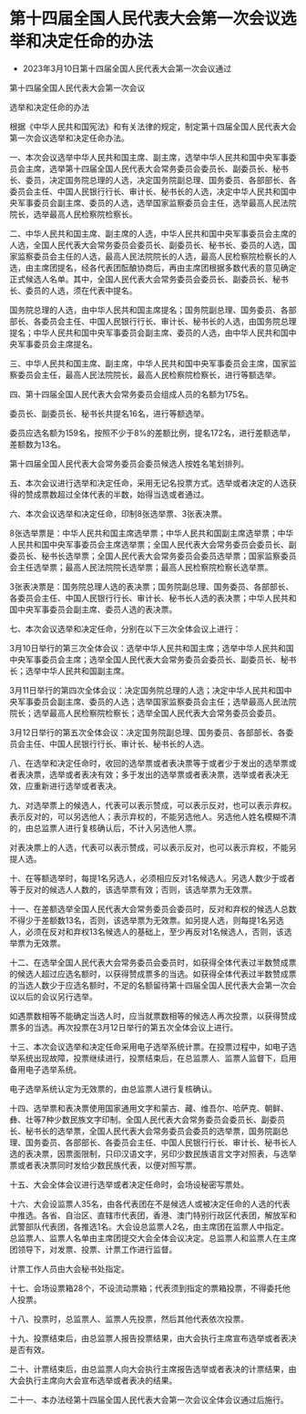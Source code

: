 # 第十四届全国人民代表大会第一次会议选举和决定任命的办法

- 2023年3月10日第十四届全国人民代表大会第一次会议通过

<!-- INFO END -->

第十四届全国人民代表大会第一次会议

选举和决定任命的办法

根据《中华人民共和国宪法》和有关法律的规定，制定第十四届全国人民代表大会第一次会议选举和决定任命办法。

一、本次会议选举中华人民共和国主席、副主席，选举中华人民共和国中央军事委员会主席，选举第十四届全国人民代表大会常务委员会委员长、副委员长、秘书长、委员，决定国务院总理的人选，决定国务院副总理、国务委员、各部部长、各委员会主任、中国人民银行行长、审计长、秘书长的人选，决定中华人民共和国中央军事委员会副主席、委员的人选，选举国家监察委员会主任，选举最高人民法院院长，选举最高人民检察院检察长。

二、中华人民共和国主席、副主席的人选，中华人民共和国中央军事委员会主席的人选，全国人民代表大会常务委员会委员长、副委员长、秘书长、委员的人选，国家监察委员会主任的人选，最高人民法院院长的人选，最高人民检察院检察长的人选，由主席团提名，经各代表团酝酿协商后，再由主席团根据多数代表的意见确定正式候选人名单。其中，全国人民代表大会常务委员会委员长、副委员长、秘书长、委员的人选，须在代表中提名。

国务院总理的人选，由中华人民共和国主席提名；国务院副总理、国务委员、各部部长、各委员会主任、中国人民银行行长、审计长、秘书长的人选，由国务院总理提名；中华人民共和国中央军事委员会副主席、委员的人选，由中华人民共和国中央军事委员会主席提名。

三、中华人民共和国主席、副主席，中华人民共和国中央军事委员会主席，国家监察委员会主任，最高人民法院院长，最高人民检察院检察长，进行等额选举。

四、第十四届全国人民代表大会常务委员会组成人员的名额为175名。

委员长、副委员长、秘书长共提名16名，进行等额选举。

委员应选名额为159名，按照不少于8%的差额比例，提名172名，进行差额选举，差额数为13名。

第十四届全国人民代表大会常务委员会委员候选人按姓名笔划排列。

五、本次会议进行选举和决定任命，采用无记名投票方式。选举或者决定的人选获得的赞成票数超过全体代表的半数，始得当选或者通过。

六、本次会议选举和决定任命，印制8张选举票、3张表决票。

8张选举票是：中华人民共和国主席选举票；中华人民共和国副主席选举票；中华人民共和国中央军事委员会主席选举票；全国人民代表大会常务委员会委员长、副委员长、秘书长选举票；全国人民代表大会常务委员会委员选举票；国家监察委员会主任选举票；最高人民法院院长选举票；最高人民检察院检察长选举票。

3张表决票是：国务院总理人选的表决票；国务院副总理、国务委员、各部部长、各委员会主任、中国人民银行行长、审计长、秘书长人选的表决票；中华人民共和国中央军事委员会副主席、委员人选的表决票。

七、本次会议选举和决定任命，分别在以下三次全体会议上进行：

3月10日举行的第三次全体会议：选举中华人民共和国主席；选举中华人民共和国中央军事委员会主席；选举全国人民代表大会常务委员会委员长、副委员长、秘书长；选举中华人民共和国副主席。

3月11日举行的第四次全体会议：决定国务院总理的人选；决定中华人民共和国中央军事委员会副主席、委员的人选；选举国家监察委员会主任；选举最高人民法院院长；选举最高人民检察院检察长；选举全国人民代表大会常务委员会委员。

3月12日举行的第五次全体会议：决定国务院副总理、国务委员、各部部长、各委员会主任、中国人民银行行长、审计长、秘书长的人选。

八、在选举和决定任命时，收回的选举票或者表决票等于或者少于发出的选举票或者表决票，选举或者表决有效；多于发出的选举票或者表决票，选举或者表决无效，应重新进行选举或者表决。

九、对选举票上的候选人，代表可以表示赞成，可以表示反对，也可以表示弃权。表示反对的，可以另选他人；表示弃权的，不能另选他人。另选他人姓名模糊不清的，由总监票人进行复核确认后，不计入另选他人票。

对表决票上的人选，代表可以表示赞成，可以表示反对，也可以表示弃权，不能另提人选。

十、在等额选举时，每提1名另选人，必须相应反对1名候选人。另选人数少于或者等于反对的候选人人数的，该选举票有效；否则，该选举票为无效票。

十一、在差额选举全国人民代表大会常务委员会委员时，反对和弃权的候选人总数不得少于差额数13名，否则，该选举票为无效票。如另提人选，则每提1名另选人，必须在反对和弃权13名候选人的基础上，至少再反对1名候选人，否则，该选举票为无效票。

十二、在选举全国人民代表大会常务委员会委员时，如获得全体代表过半数赞成票的候选人超过应选名额时，以获得赞成票多的当选。如获得全体代表过半数赞成票的当选人数少于应选名额时，不足的名额留待第十四届全国人民代表大会第一次会议以后的会议另行选举。

如遇票数相等不能确定当选人时，应当就票数相等的候选人再次投票，以获得赞成票多的当选。再次投票在3月12日举行的第五次全体会议上进行。

十三、本次会议选举和决定任命采用电子选举系统计票。在投票过程中，如电子选举系统出现故障，投票继续进行，投票结束后，在总监票人、监票人监督下，启用备用电子选举系统。

电子选举系统认定为无效票的，由总监票人进行复核确认。

十四、选举票和表决票使用国家通用文字和蒙古、藏、维吾尔、哈萨克、朝鲜、彝、壮等7种少数民族文字印制。全国人民代表大会常务委员会委员长、副委员长、秘书长的选举票，全国人民代表大会常务委员会委员的选举票，国务院副总理、国务委员、各部部长、各委员会主任、中国人民银行行长、审计长、秘书长人选的表决票，因票面限制，只印汉语文字，另印少数民族语言文字对照表，与选举票或者表决票同时发给少数民族代表，以便对照写票。

十五、大会全体会议进行选举或者决定任命时，会场设秘密写票处。

十六、大会设监票人35名，由各代表团在不是候选人或被决定任命的人选的代表中推选。各省、自治区、直辖市代表团，香港、澳门特别行政区代表团，解放军和武警部队代表团，各推选1名。大会设总监票人2名，由主席团在监票人中指定。总监票人、监票人名单由主席团提交大会全体会议决定。总监票人和监票人在主席团领导下，对发票、投票、计票工作进行监督。

计票工作人员由大会秘书处指定。

十七、会场设票箱28个，不设流动票箱；代表须到指定的票箱投票，不得委托他人投票。

十八、投票时，总监票人、监票人先投票，然后其他代表依次投票。

十九、投票结束后，由总监票人报告投票结果，由大会执行主席宣布选举或者表决是否有效。

二十、计票结束后，由总监票人向大会执行主席报告选举或者表决的计票结果，由大会执行主席向大会宣布选举或者表决的结果。

二十一、本办法经第十四届全国人民代表大会第一次会议全体会议通过后施行。
